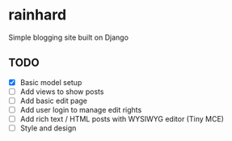 # rainhard
Simple blogging site built on Django

## TODO
- [x] Basic model setup
- [ ] Add views to show posts
- [ ] Add basic edit page
- [ ] Add user login to manage edit rights
- [ ] Add rich text / HTML posts with WYSIWYG editor (Tiny MCE)
- [ ] Style and design
